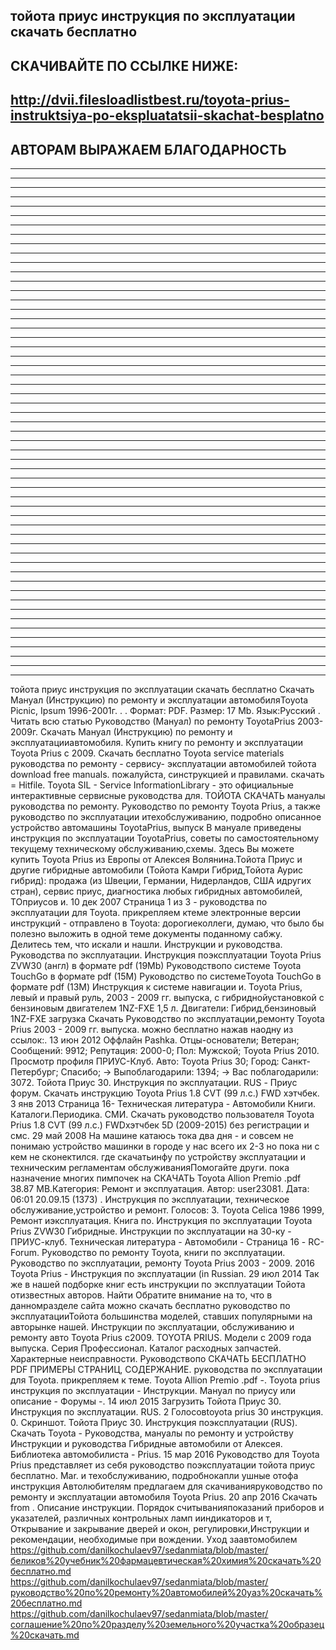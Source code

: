 тойота приус инструкция по эксплуатации скачать бесплатно
--------------------------------------------------
СКАЧИВАЙТЕ ПО ССЫЛКЕ НИЖЕ:
--------------------------------------------------
http://dvii.filesloadlistbest.ru/toyota-prius-instruktsiya-po-ekspluatatsii-skachat-besplatno
--------------------------------------------------
АВТОРАМ ВЫРАЖАЕМ БЛАГОДАРНОСТЬ
--------------------------------------------------
--------------------------------------------------
--------------------------------------------------
--------------------------------------------------
--------------------------------------------------
--------------------------------------------------
--------------------------------------------------
--------------------------------------------------
--------------------------------------------------
--------------------------------------------------
--------------------------------------------------
--------------------------------------------------
--------------------------------------------------
--------------------------------------------------
--------------------------------------------------
--------------------------------------------------
--------------------------------------------------
--------------------------------------------------
--------------------------------------------------
--------------------------------------------------
--------------------------------------------------
--------------------------------------------------
--------------------------------------------------
--------------------------------------------------
--------------------------------------------------
--------------------------------------------------
--------------------------------------------------
--------------------------------------------------
--------------------------------------------------
--------------------------------------------------
--------------------------------------------------
--------------------------------------------------
--------------------------------------------------
--------------------------------------------------
--------------------------------------------------
--------------------------------------------------
--------------------------------------------------
--------------------------------------------------
--------------------------------------------------
--------------------------------------------------
--------------------------------------------------
--------------------------------------------------
--------------------------------------------------
--------------------------------------------------
--------------------------------------------------
--------------------------------------------------
--------------------------------------------------
--------------------------------------------------
--------------------------------------------------
--------------------------------------------------
--------------------------------------------------
--------------------------------------------------
--------------------------------------------------
--------------------------------------------------
--------------------------------------------------
--------------------------------------------------
тойота приус инструкция по эксплуатации скачать бесплатно Скачать Мануал (Инструкцию) по ремонту и эксплуатации автомобиляToyota Picnic, Ipsum 1996-2001г. . . Формат: PDF. Размер: 17 Mb. Язык:Русский . Читать всю статью  Руководство (Мануал) по ремонту ToyotaPrius 2003-2009г. Скачать Мануал (Инструкцию) по ремонту и эксплуатацииавтомобиля. Купить книгу по ремонту и эксплуатации Toyota Prius c 2009. Скачать бесплатно Toyota service materials руководства по ремонту - сервису- эксплуатации автомобилей тойота download free manuals.  пожалуйста, синструкцией и правилами. скачать = Hitfile. Toyota SIL - Service InformationLibrary - это официальные интерактивные сервисные руководства для. ТОЙОТА СКАЧАТЬ мануалы руководства по ремонту. Руководство по ремонту Toyota Prius, а также руководство по эксплуатации итехобслуживанию, подробно описанное устройство автомашины ToyotaPrius, выпуск  В мануале приведены инструкция по эксплуатации ToyotaPrius, советы по самостоятельному текущему техническому обслуживанию,схемы. Здесь Вы можете купить Toyota Prius из Европы от Алексея Волянина.Тойота Приус и другие гибридные автомобили (Тойота Камри Гибрид,Тойота Аурис гибрид): продажа (из Швеции, Германии, Нидерландов, США идругих стран), сервис приус, диагностика любых гибридных автомобилей, ТОприусов и. 10 дек 2007  Страница 1 из 3 - руководства по эксплуатации для Toyota. прикрепляем ктеме электронные версии инструкций - отправлено в Toyota: дорогиеколлеги, думаю, что было бы полезно выложить в одной теме документы поданному сабжу. Делитесь тем, что искали и нашли. Инструкции и руководства. Руководства по эксплуатации. Инструкция поэксплуатации Toyota Prius ZVW30 (англ) в формате pdf (19Mb)  Руководствопо системе Toyota TouchGo в формате pdf (15М)  Руководство по системеToyota TouchGo в формате pdf (13М)  Инструкция к системе навигации и. Toyota Prius, левый и правый руль, 2003 - 2009 гг. выпуска, с гибриднойустановкой с бензиновым двигателем 1NZ-FXE 1,5 л. Двигатели: Гибрид,бензиновый 1NZ-FXE  загрузка Скачать Руководство по эксплуатации,ремонту Toyota Prius 2003 - 2009 гг. выпуска. можно бесплатно нажав наодну из ссылок:. 13 июн 2012  Оффлайн Pashka. Отцы-основатели; Ветеран; Сообщений: 9912; Репутация: 2000-0; Пол: Мужской; Toyota Prius 2010. Просмотр профиля  ПРИУС-Клуб. Авто: Toyota Prius 30; Город: Санкт-Петербург; Спасибо; -> Выпоблагодарили: 1394; -> Вас поблагодарили: 3072. Тойота Приус 30. Инструкция по эксплуатации. RUS - Приус форум. Скачать инструкцию Toyota Prius 1.8 CVT (99 л.с.) FWD хэтчбек. 3 янв 2013  Страница 16- Техническая литература - Автомобили Книги. Каталоги.Периодика. СМИ. Скачать руководство пользователя Toyota Prius 1.8 CVT (99 л.с.) FWDхэтчбек 5D (2009-2015) без регистрации и смс. 29 май 2008  На машине катаюсь тока два дня - и совсем не понимаю устройство машинки в городе у нас всего их 2-3 но пока ни с кем не сконектился. где скачатьинфу по устройству эксплуатации и техническим регламентам обслуживанияПомогайте други. пока назначение многих пимпочек на
СКАЧАТЬ  Toyota Allion Premio .pdf 38.87 MB.Категория: Ремонт и эксплуатация. Автор: user23081. Дата: 06:01 20.09.15 (1373) . Инструкция по эксплуатации, техническое обслуживание,устройство и ремонт. Голосов: 3. Toyota Celica 1986 1999, Ремонт иэксплуатация. Книга по. Инструкция по эксплуатации Toyota Prius ZVW30  Гибридные. Инструкции по эксплуатации на 30-ку - ПРИУС-клуб. Техническая литература - Автомобили - Страница 16 - RC-Forum. Руководство по ремонту Toyota, книги по эксплуатации. Руководство по эксплуатации, ремонту Toyota Prius 2003 - 2009. 2016 Toyota Prius - Инструкция по эксплуатации (in Russian. 29 июл 2014  Так же в нашей подборке книг есть инструкции по эксплуатации Тойота отизвестных авторов. Найти  Обратите внимание на то, что в данномразделе сайта можно скачать бесплатно руководство по эксплуатацииТойота большинства моделей, ставших популярными на авторынке нашей. Инструкции по эксплуатации, обслуживанию и ремонту авто Toyota Prius c2009.  TOYOTA PRIUS. Модели c 2009 года выпуска. Серия Профессионал. Каталог расходных запчастей. Характерные неисправности. Руководствопо  СКАЧАТЬ БЕСПЛАТНО PDF ПРИМЕРЫ СТРАНИЦ, СОДЕРЖАНИЕ. руководства по эксплуатации для Toyota. прикрепляем к теме. Toyota Allion Premio .pdf -. Toyota prius инструкция по эксплуатации - Инструкции. Мануал по приусу или описание - Форумы -. 14 июл 2015  Загрузить Тойота Приус 30. Инструкция по эксплуатации. RUS.  2 Голосовtoyota prius 30 инструкция. 0. Скриншот. Тойота Приус 30. Инструкция поэксплуатации (RUS). Скачать Toyota - Руководства, мануалы по ремонту и устройству
Инструкции и руководства  Гибридные автомобили от Алексея. Библиотека автомобилиста - Prius. 15 мар 2016  Руководство для Toyota Prius представляет из себя руководство поэксплуатации тойота приус бесплатно. Mar.  и техобслуживанию, подробнокапли ушные отофа инструкция Автолюбителям предлагаем для скачиванияруководство по ремонту и эксплуатации автомобиля Toyota Prius. 20 апр 2016  Скачать from . Описание инструкции. Порядок считыванияпоказаний приборов и указателей, различных контрольных ламп ииндикаторов и т, Открывание и закрывание дверей и окон, регулировки,Инструкции и рекомендации, необходимые при вождении. Уход заавтомобилем
https://github.com/danilkochulaev97/sedanmiata/blob/master/беликов%20учебник%20фармацевтическая%20химия%20скачать%20бесплатно.md
https://github.com/danilkochulaev97/sedanmiata/blob/master/руководство%20по%20ремонту%20автомобилей%20уаз%20скачать%20бесплатно.md
https://github.com/danilkochulaev97/sedanmiata/blob/master/соглашение%20по%20разделу%20земельного%20участка%20образец%20скачать.md